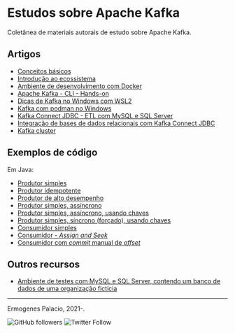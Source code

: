 # Estudos sobre Apache Kafka

Coletânea de materiais autorais de estudo sobre Apache Kafka.

## Artigos

- [Conceitos básicos](artigos/conceitos-basicos.md)
- [Introdução ao ecossistema](https://ermogenes.github.io/apache-kafka-introducao-ao-ecossistema/)
- [Ambiente de desenvolvimento com Docker](artigos/ambiente-de-desenvolvimento-com-docker.md)
- [Apache Kafka - CLI - Hands-on](artigos/apache-kafka-cli-hands-on.md)
- [Dicas de Kafka no Windows com WSL2](artigos/dicas-de-kafka-no-windows-com-wsl2.md)
- [Kafka com podman no Windows](artigos/kafka-com-podman-no-windows.md)
- [Kafka Connect JDBC - ETL com MySQL e SQL Server](artigos/kafka-connect-jdbc-etl-com-mysql-e-sqlserver.md)
- [Integração de bases de dados relacionais com Kafka Connect JDBC](artigos/integracao-de-bases-de-dados-relacionais-com-kafka-connect-jdbc.md)
- [Kafka cluster](artigos/kafka-cluster.md)

## Exemplos de código

Em Java:

- [Produtor simples](https://github.com/ermogenes/kafka-producer-java-hello-world)
- [Produtor idempotente](https://github.com/ermogenes/kafka-producer-java-hello-world-idempotent)
- [Produtor de alto desempenho](https://github.com/ermogenes/kafka-producer-java-hello-world-high-throughput)
- [Produtor simples, assíncrono](https://github.com/ermogenes/kafka-producer-java-hello-world-async)
- [Produtor simples, assíncrono, usando chaves](https://github.com/ermogenes/kafka-producer-java-hello-world-async-with-keys)
- [Produtor simples, síncrono (forçado), usando chaves](https://github.com/ermogenes/kafka-producer-java-hello-world-forced-sync-with-keys)
- [Consumidor simples](https://github.com/ermogenes/kafka-consumer-java-hello-world)
- [Consumidor - _Assign and Seek_](https://github.com/ermogenes/kafka-consumer-java-hello-world-assign-seek)
- [Consumidor com _commit_ manual de _offset_](https://github.com/ermogenes/kafka-consumer-java-hello-world-manual-commit)

## Outros recursos

- [Ambiente de testes com MySQL e SQL Server, contendo um banco de dados de uma organização fictícia](https://github.com/ermogenes/organizacao-db)

---

Ermogenes Palacio, 2021-.

![GitHub followers](https://img.shields.io/github/followers/ermogenes?label=seguidores&style=social)
![Twitter Follow](https://img.shields.io/twitter/follow/ermogenes?style=social)
